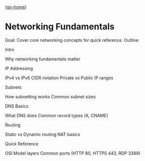 ([go-home](..\README.md))

# Networking Fundamentals

Goal: Cover core networking concepts for quick reference.
Outline:

Intro


Why networking fundamentals matter


IP Addressing

IPv4 vs IPv6
CIDR notation
Private vs Public IP ranges


Subnets

How subnetting works
Common subnet sizes


DNS Basics

What DNS does
Common record types (A, CNAME)


Routing

Static vs Dynamic routing
NAT basics


Quick Reference

OSI Model layers
Common ports (HTTP 80, HTTPS 443, RDP 3389)